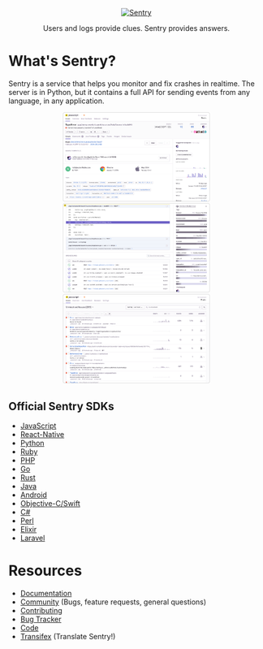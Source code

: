 <p align="center">
  <p align="center">
    <a href="https://sentry.io/?utm_source=github&utm_medium=logo" target="_blank">
      <img src="https://sentry-brand.storage.googleapis.com/sentry-logo-black.png" alt="Sentry" height="72">
    </a>
  </p>
  <p align="center">
    Users and logs provide clues. Sentry provides answers.
  </p>
</p>

# What's Sentry?

Sentry is a service that helps you monitor and fix crashes
in realtime. The server is in Python, but it contains a full API for
sending events from any language, in any application.

<p align="center">
  <img src="https://github.com/getsentry/sentry/raw/master/src/sentry/static/sentry/images/screenshots/thumb-1.png" width="290">
  <img src="https://github.com/getsentry/sentry/raw/master/src/sentry/static/sentry/images/screenshots/thumb-2.png" width="290">
  <img src="https://github.com/getsentry/sentry/raw/master/src/sentry/static/sentry/images/screenshots/thumb-3.png" width="290">
</p>

## Official Sentry SDKs

  - [JavaScript](https://github.com/getsentry/sentry-javascript)
  - [React-Native](https://github.com/getsentry/react-native-sentry)
  - [Python](https://github.com/getsentry/sentry-python)
  - [Ruby](https://github.com/getsentry/raven-ruby)
  - [PHP](https://github.com/getsentry/sentry-php)
  - [Go](https://github.com/getsentry/sentry-go)
  - [Rust](https://github.com/getsentry/sentry-rust)
  - [Java](https://github.com/getsentry/sentry-java)
  - [Android](https://github.com/getsentry/sentry-android)
  - [Objective-C/Swift](https://github.com/getsentry/sentry-cocoa)
  - [C\#](https://github.com/getsentry/sentry-dotnet)
  - [Perl](https://github.com/getsentry/perl-raven)
  - [Elixir](https://github.com/getsentry/sentry-elixir)
  - [Laravel](https://github.com/getsentry/sentry-laravel)

# Resources

  - [Documentation](https://docs.sentry.io/)
  - [Community](https://forum.sentry.io/) (Bugs, feature requests,
    general questions)
  - [Contributing](https://docs.sentry.io/internal/contributing/)
  - [Bug Tracker](https://github.com/getsentry/sentry/issues)
  - [Code](https://github.com/getsentry/sentry)
  - [Transifex](https://www.transifex.com/getsentry/sentry/) (Translate
    Sentry\!)
